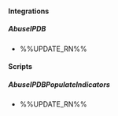 
#### Integrations
##### AbuseIPDB
- %%UPDATE_RN%%

#### Scripts
##### AbuseIPDBPopulateIndicators
- %%UPDATE_RN%%
